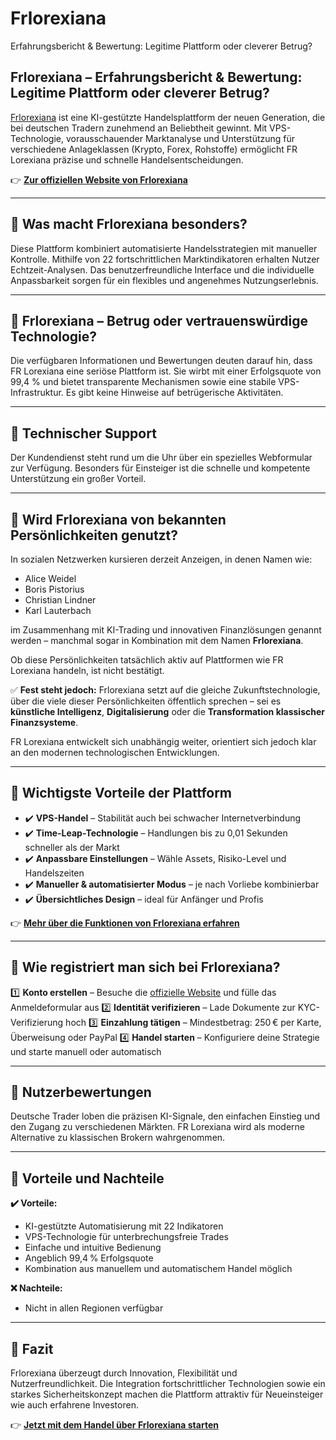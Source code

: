 # Frlorexiana
Erfahrungsbericht &amp; Bewertung: Legitime Plattform oder cleverer Betrug?

## Frlorexiana – Erfahrungsbericht & Bewertung: Legitime Plattform oder cleverer Betrug?

[Frlorexiana](https://frlorexiana.at) ist eine KI-gestützte Handelsplattform der neuen Generation, die bei deutschen Tradern zunehmend an Beliebtheit gewinnt. Mit VPS-Technologie, vorausschauender Marktanalyse und Unterstützung für verschiedene Anlageklassen (Krypto, Forex, Rohstoffe) ermöglicht FR Lorexiana präzise und schnelle Handelsentscheidungen.

👉 **[Zur offiziellen Website von Frlorexiana](https://frlorexiana.at)**

---

## 📌 Was macht Frlorexiana besonders?

Diese Plattform kombiniert automatisierte Handelsstrategien mit manueller Kontrolle. Mithilfe von 22 fortschrittlichen Marktindikatoren erhalten Nutzer Echtzeit-Analysen. Das benutzerfreundliche Interface und die individuelle Anpassbarkeit sorgen für ein flexibles und angenehmes Nutzungserlebnis.

---

## 📌 Frlorexiana – Betrug oder vertrauenswürdige Technologie?

Die verfügbaren Informationen und Bewertungen deuten darauf hin, dass FR Lorexiana eine seriöse Plattform ist. Sie wirbt mit einer Erfolgsquote von 99,4 % und bietet transparente Mechanismen sowie eine stabile VPS-Infrastruktur. Es gibt keine Hinweise auf betrügerische Aktivitäten.

---

## 📌 Technischer Support

Der Kundendienst steht rund um die Uhr über ein spezielles Webformular zur Verfügung. Besonders für Einsteiger ist die schnelle und kompetente Unterstützung ein großer Vorteil.

---

## 📌 Wird Frlorexiana von bekannten Persönlichkeiten genutzt?

In sozialen Netzwerken kursieren derzeit Anzeigen, in denen Namen wie:

- Alice Weidel
- Boris Pistorius
- Christian Lindner
- Karl Lauterbach

im Zusammenhang mit KI-Trading und innovativen Finanzlösungen genannt werden – manchmal sogar in Kombination mit dem Namen **Frlorexiana**.

Ob diese Persönlichkeiten tatsächlich aktiv auf Plattformen wie FR Lorexiana handeln, ist nicht bestätigt.

✅ **Fest steht jedoch:** Frlorexiana setzt auf die gleiche Zukunftstechnologie, über die viele dieser Persönlichkeiten öffentlich sprechen – sei es **künstliche Intelligenz**, **Digitalisierung** oder die **Transformation klassischer Finanzsysteme**.

FR Lorexiana entwickelt sich unabhängig weiter, orientiert sich jedoch klar an den modernen technologischen Entwicklungen.

---

## 📌 Wichtigste Vorteile der Plattform

- ✔️ **VPS-Handel** – Stabilität auch bei schwacher Internetverbindung
- ✔️ **Time-Leap-Technologie** – Handlungen bis zu 0,01 Sekunden schneller als der Markt
- ✔️ **Anpassbare Einstellungen** – Wähle Assets, Risiko-Level und Handelszeiten
- ✔️ **Manueller & automatisierter Modus** – je nach Vorliebe kombinierbar
- ✔️ **Übersichtliches Design** – ideal für Anfänger und Profis

👉 **[Mehr über die Funktionen von Frlorexiana erfahren](https://frlorexiana.at)**

---

## 📌 Wie registriert man sich bei Frlorexiana?

1️⃣ **Konto erstellen** – Besuche die [offizielle Website](https://frlorexiana.at) und fülle das Anmeldeformular aus
2️⃣ **Identität verifizieren** – Lade Dokumente zur KYC-Verifizierung hoch
3️⃣ **Einzahlung tätigen** – Mindestbetrag: 250 € per Karte, Überweisung oder PayPal
4️⃣ **Handel starten** – Konfiguriere deine Strategie und starte manuell oder automatisch

---

## 📌 Nutzerbewertungen

Deutsche Trader loben die präzisen KI-Signale, den einfachen Einstieg und den Zugang zu verschiedenen Märkten. FR Lorexiana wird als moderne Alternative zu klassischen Brokern wahrgenommen.

---

## 📌 Vorteile und Nachteile

**✔️ Vorteile:**
- KI-gestützte Automatisierung mit 22 Indikatoren
- VPS-Technologie für unterbrechungsfreie Trades
- Einfache und intuitive Bedienung
- Angeblich 99,4 % Erfolgsquote
- Kombination aus manuellem und automatischem Handel möglich

**❌ Nachteile:**
- Nicht in allen Regionen verfügbar

---

## 📌 Fazit

Frlorexiana überzeugt durch Innovation, Flexibilität und Nutzerfreundlichkeit. Die Integration fortschrittlicher Technologien sowie ein starkes Sicherheitskonzept machen die Plattform attraktiv für Neueinsteiger wie auch erfahrene Investoren.

👉 **[Jetzt mit dem Handel über Frlorexiana starten](https://frlorexiana.at)**
